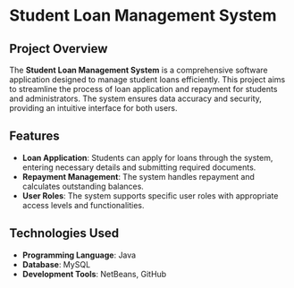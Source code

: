# Student Loan Management System

## Project Overview

The **Student Loan Management System** is a comprehensive software application designed to manage student loans efficiently. This project aims to streamline the process of loan application and repayment for students and administrators. The system ensures data accuracy and security, providing an intuitive interface for both users.

## Features

- **Loan Application**: Students can apply for loans through the system, entering necessary details and submitting required documents.
- **Repayment Management**: The system handles repayment and calculates outstanding balances.
- **User Roles**: The system supports specific user roles with appropriate access levels and functionalities.
  
## Technologies Used

- **Programming Language**: Java
- **Database**: MySQL
- **Development Tools**: NetBeans, GitHub
